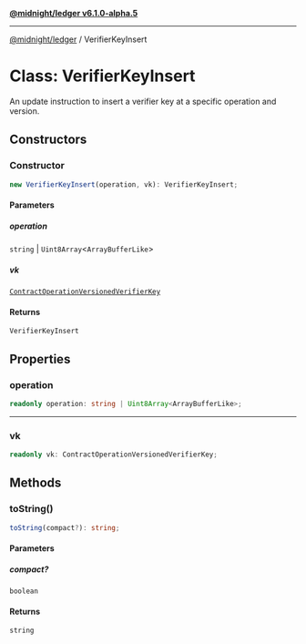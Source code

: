 [**@midnight/ledger v6.1.0-alpha.5**](../README.md)

***

[@midnight/ledger](../globals.md) / VerifierKeyInsert

# Class: VerifierKeyInsert

An update instruction to insert a verifier key at a specific operation and
version.

## Constructors

### Constructor

```ts
new VerifierKeyInsert(operation, vk): VerifierKeyInsert;
```

#### Parameters

##### operation

`string` | `Uint8Array`\<`ArrayBufferLike`\>

##### vk

[`ContractOperationVersionedVerifierKey`](ContractOperationVersionedVerifierKey.md)

#### Returns

`VerifierKeyInsert`

## Properties

### operation

```ts
readonly operation: string | Uint8Array<ArrayBufferLike>;
```

***

### vk

```ts
readonly vk: ContractOperationVersionedVerifierKey;
```

## Methods

### toString()

```ts
toString(compact?): string;
```

#### Parameters

##### compact?

`boolean`

#### Returns

`string`
